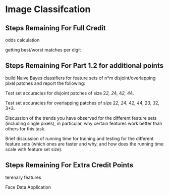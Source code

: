 # Image Classifcation
## Steps Remaining For Full Credit

odds calculation 

getting best/worst matches per digit

## Steps Remaining For Part 1.2 for additional points

build Naive Bayes classifiers for feature sets of n*m disjoint/overlapping pixel patches and report the following:

Test set accuracies for disjoint patches of size 2*2, 2*4, 4*2, 4*4.

Test set accuracies for overlapping patches of size 2*2, 2*4, 4*2, 4*4, 2*3, 3*2, 3*3.

Discussion of the trends you have observed for the different feature sets (including single pixels), in particular, why certain features work better than others for this task.

Brief discussion of running time for training and testing for the different feature sets (which ones are faster and why, and how does the running time scale with feature set size).


## Steps Remaining For Extra Credit Points 

terenary features

Face Data Application
